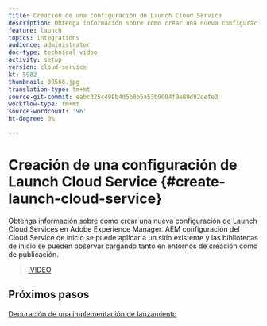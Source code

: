 ```yaml
---
title: Creación de una configuración de Launch Cloud Service
description: Obtenga información sobre cómo crear una nueva configuración de Launch Cloud Services. La configuración del Cloud Service de inicio se puede aplicar a un sitio existente y las bibliotecas de inicio se pueden observar cargando tanto en entornos de creación como de publicación.
feature: launch
topics: integrations
audience: administrator
doc-type: technical video
activity: setup
version: cloud-service
kt: 5982
thumbnail: 38566.jpg
translation-type: tm+mt
source-git-commit: eabc325c498b4d5b8b5a53b9004f0e89d82cefe3
workflow-type: tm+mt
source-wordcount: '96'
ht-degree: 0%

---
```



# Creación de una configuración de Launch Cloud Service {#create-launch-cloud-service}

Obtenga información sobre cómo crear una nueva configuración de Launch Cloud Services en Adobe Experience Manager. AEM configuración del Cloud Service de inicio se puede aplicar a un sitio existente y las bibliotecas de inicio se pueden observar cargando tanto en entornos de creación como de publicación.

>[!VIDEO](https://video.tv.adobe.com/v/38566?quality=12&learn=on)

## Próximos pasos

[Depuración de una implementación de lanzamiento](debug-launch-implementation.md)
